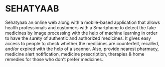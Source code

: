 # SEHATYAAB
Sehatyaab an online web along with a mobile-based application that allows health professionals and customers with a Smartphone to detect the fake medicines by image processing with the help of machine learning in order to have the surety of authentic and authorized medicines. It gives easy access to people to check whether the medicines are counterfeit, recalled, and/or expired with the help of a scanner. Also, provide nearest pharmacy, medicine alert notification, medicine prescription, therapies & home remedies for those who don't prefer medicines. 
